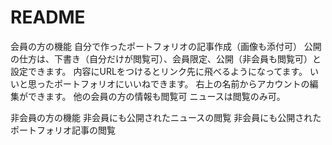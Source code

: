 # README

会員の方の機能
自分で作ったポートフォリオの記事作成（画像も添付可）
公開の仕方は、下書き（自分だけが閲覧可）、会員限定、公開（非会員も閲覧可）と設定できます。
内容にURLをつけるとリンク先に飛べるようになってます。
いいと思ったポートフォリオにいいねできます。
右上の名前からアカウントの編集ができます。
他の会員の方の情報も閲覧可
ニュースは閲覧のみ可。

非会員の方の機能
非会員にも公開されたニュースの閲覧
非会員にも公開されたポートフォリオ記事の閲覧